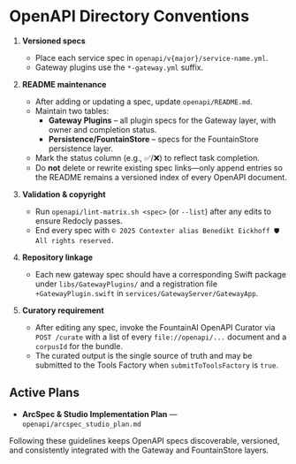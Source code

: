 # OpenAPI Directory Conventions

1. **Versioned specs**  
   - Place each service spec in `openapi/v{major}/service-name.yml`.  
   - Gateway plugins use the `*-gateway.yml` suffix.

2. **README maintenance**  
   - After adding or updating a spec, update `openapi/README.md`.  
   - Maintain two tables:
     - **Gateway Plugins** – all plugin specs for the Gateway layer, with owner and completion status.
     - **Persistence/FountainStore** – specs for the FountainStore persistence layer.
   - Mark the status column (e.g., ✅/❌) to reflect task completion.
   - Do **not** delete or rewrite existing spec links—only append entries so the README remains a versioned index of every OpenAPI document.

3. **Validation & copyright**
   - Run `openapi/lint-matrix.sh <spec>` (or `--list`) after any edits to ensure Redocly passes.
   - End every spec with `© 2025 Contexter alias Benedikt Eickhoff 🛡️ All rights reserved.`

4. **Repository linkage**
   - Each new gateway spec should have a corresponding Swift package under `libs/GatewayPlugins/` and a registration file `+GatewayPlugin.swift` in `services/GatewayServer/GatewayApp`.

5. **Curatory requirement**
   - After editing any spec, invoke the FountainAI OpenAPI Curator via `POST /curate` with a list of every `file://openapi/...` document and a `corpusId` for the bundle.
   - The curated output is the single source of truth and may be submitted to the Tools Factory when `submitToToolsFactory` is `true`.

## Active Plans

- **ArcSpec & Studio Implementation Plan** — `openapi/arcspec_studio_plan.md`

Following these guidelines keeps OpenAPI specs discoverable, versioned, and consistently integrated with the Gateway and FountainStore layers.

